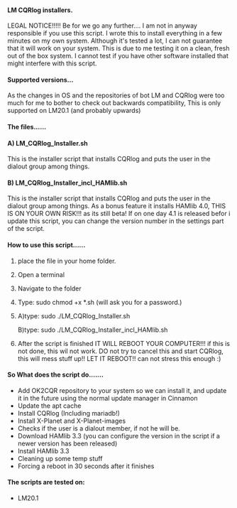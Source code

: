 #### LM CQRlog installers.
    
LEGAL NOTICE!!!!!
Be for we go any further.... I am not in anyway responsible if you use this script.
I wrote this to install everything in a few minutes on my own system.
Although it's tested a lot, I can not guarantee that it will work on your system.
This is due to me testing it on a clean, fresh out of the box system.
I cannot test if you have other software installed that might interfere with this script.

#### Supported versions...
As the changes in OS and the repositories of bot LM and CQRlog were too much for me to bother to check out backwards compatibility, 
This is only supported on LM20.1 (and probably upwards)


#### The files......

#### A) LM_CQRlog_Installer.sh
This is the installer script that installs CQRlog and puts the user in the dialout group among things.

#### B) LM_CQRlog_Installer_incl_HAMlib.sh
This is the installer script that installs CQRlog and puts the user in the dialout group among things.
As a bonus feature it installs HAMlib 4.0, THIS IS ON YOUR OWN RISK!!! as its still beta!
If on one day 4.1 is released befor i update this script, you can change the version number in the settings part of the script. 



#### How to use this script......

1.  place the file in your home folder.
2.  Open a terminal
3.  Navigate to the folder
4.  Type: sudo chmod +x *.sh  (will ask you for a password.)

5.  A)type: sudo ./LM_CQRlog_Installer.sh

    B)type: sudo ./LM_CQRlog_Installer_incl_HAMlib.sh
    
6.  After the script is finished IT WILL REBOOT YOUR COMPUTER!!! 
    if this is not done, this wil not work. 
    DO not try to cancel this and start CQRlog, this will mess stuff up!!
    LET IT REBOOT!! can not stress this enough :)


#### So What does the script do.......
- Add OK2CQR repository to your system so we can install it, and update it in the future using the normal update manager in Cinnamon
- Update the apt cache
- Install CQRlog (Including mariadb!)
- Install X-Planet and X-Planet-images
- Checks if the user is a dialout member, if not he will be.
- Download HAMlib 3.3 (you can configure the version in the script if a newer version has been released)
- Install HAMlib 3.3
- Cleaning up some temp stuff
- Forcing a reboot in 30 seconds after it finishes

#### The scripts are tested on:
- LM20.1